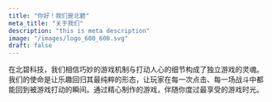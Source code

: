```yaml
---
title: "你好！我们是北碧"
meta_title: "关于我们"
description: "this is meta description"
image: "/images/logo_600_600.svg"
draft: false
---
```


在北碧科技，我们相信巧妙的游戏机制与打动人心的细节构成了独立游戏的灵魂。我们的使命是让乐趣回归其最纯粹的形态，让玩家在每一次点击、每一场战斗中都能回到被游戏打动的瞬间。通过精心制作的游戏，伴随你度过最享受的游戏时光。
